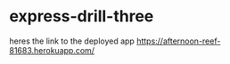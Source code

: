 # express-drill-three

heres the link to the deployed app
https://afternoon-reef-81683.herokuapp.com/
